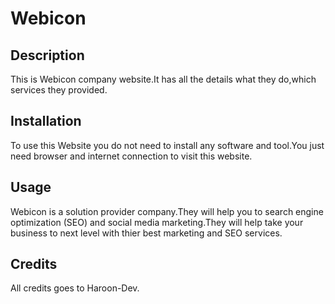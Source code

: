 # Webicon 

## Description
This is Webicon company website.It has all the details what they do,which services they provided.


## Installation
To use this Website you do not need to install any software and tool.You just need browser and internet connection to visit this website.

## Usage
Webicon is a solution provider company.They will help you to search engine optimization (SEO) and social media marketing.They will help take your business to next level with thier best marketing and SEO services.


## Credits
All credits goes to Haroon-Dev.

